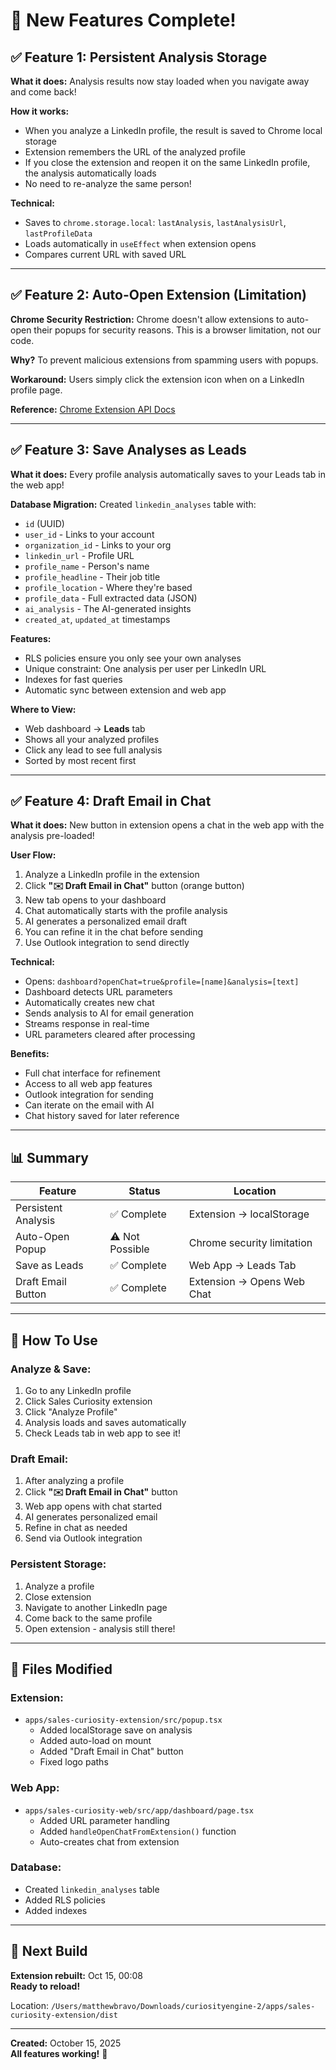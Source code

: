 # 🎉 New Features Complete!

## ✅ Feature 1: Persistent Analysis Storage

**What it does:** Analysis results now stay loaded when you navigate away and come back!

**How it works:**
- When you analyze a LinkedIn profile, the result is saved to Chrome local storage
- Extension remembers the URL of the analyzed profile
- If you close the extension and reopen it on the same LinkedIn profile, the analysis automatically loads
- No need to re-analyze the same person!

**Technical:**
- Saves to `chrome.storage.local`: `lastAnalysis`, `lastAnalysisUrl`, `lastProfileData`
- Loads automatically in `useEffect` when extension opens
- Compares current URL with saved URL

---

## ✅ Feature 2: Auto-Open Extension (Limitation)

**Chrome Security Restriction:**
Chrome doesn't allow extensions to auto-open their popups for security reasons. This is a browser limitation, not our code.

**Why?** To prevent malicious extensions from spamming users with popups.

**Workaround:** Users simply click the extension icon when on a LinkedIn profile page.

**Reference:** [Chrome Extension API Docs](https://developer.chrome.com/docs/extensions/reference/action/)

---

## ✅ Feature 3: Save Analyses as Leads

**What it does:** Every profile analysis automatically saves to your Leads tab in the web app!

**Database Migration:**
Created `linkedin_analyses` table with:
- `id` (UUID)
- `user_id` - Links to your account
- `organization_id` - Links to your org
- `linkedin_url` - Profile URL
- `profile_name` - Person's name
- `profile_headline` - Their job title
- `profile_location` - Where they're based
- `profile_data` - Full extracted data (JSON)
- `ai_analysis` - The AI-generated insights
- `created_at`, `updated_at` timestamps

**Features:**
- RLS policies ensure you only see your own analyses
- Unique constraint: One analysis per user per LinkedIn URL
- Indexes for fast queries
- Automatic sync between extension and web app

**Where to View:**
- Web dashboard → **Leads** tab
- Shows all your analyzed profiles
- Click any lead to see full analysis
- Sorted by most recent first

---

## ✅ Feature 4: Draft Email in Chat

**What it does:** New button in extension opens a chat in the web app with the analysis pre-loaded!

**User Flow:**
1. Analyze a LinkedIn profile in the extension
2. Click **"✉️ Draft Email in Chat"** button (orange button)
3. New tab opens to your dashboard
4. Chat automatically starts with the profile analysis
5. AI generates a personalized email draft
6. You can refine it in the chat before sending
7. Use Outlook integration to send directly

**Technical:**
- Opens: `dashboard?openChat=true&profile=[name]&analysis=[text]`
- Dashboard detects URL parameters
- Automatically creates new chat
- Sends analysis to AI for email generation
- Streams response in real-time
- URL parameters cleared after processing

**Benefits:**
- Full chat interface for refinement
- Access to all web app features
- Outlook integration for sending
- Can iterate on the email with AI
- Chat history saved for later reference

---

## 📊 Summary

| Feature | Status | Location |
|---------|--------|----------|
| Persistent Analysis | ✅ Complete | Extension → localStorage |
| Auto-Open Popup | ⚠️ Not Possible | Chrome security limitation |
| Save as Leads | ✅ Complete | Web App → Leads Tab |
| Draft Email Button | ✅ Complete | Extension → Opens Web Chat |

---

## 🚀 How To Use

### Analyze & Save:
1. Go to any LinkedIn profile
2. Click Sales Curiosity extension
3. Click "Analyze Profile"
4. Analysis loads and saves automatically
5. Check Leads tab in web app to see it!

### Draft Email:
1. After analyzing a profile
2. Click **"✉️ Draft Email in Chat"** button
3. Web app opens with chat started
4. AI generates personalized email
5. Refine in chat as needed
6. Send via Outlook integration

### Persistent Storage:
1. Analyze a profile
2. Close extension
3. Navigate to another LinkedIn page
4. Come back to the same profile
5. Open extension - analysis still there!

---

## 📝 Files Modified

### Extension:
- `apps/sales-curiosity-extension/src/popup.tsx`
  - Added localStorage save on analysis
  - Added auto-load on mount
  - Added "Draft Email in Chat" button
  - Fixed logo paths

### Web App:
- `apps/sales-curiosity-web/src/app/dashboard/page.tsx`
  - Added URL parameter handling
  - Added `handleOpenChatFromExtension()` function
  - Auto-creates chat from extension

### Database:
- Created `linkedin_analyses` table
- Added RLS policies
- Added indexes

---

## 🔧 Next Build

**Extension rebuilt:** Oct 15, 00:08  
**Ready to reload!**

Location: `/Users/matthewbravo/Downloads/curiosityengine-2/apps/sales-curiosity-extension/dist`

---

**Created:** October 15, 2025  
**All features working!** 🎊

